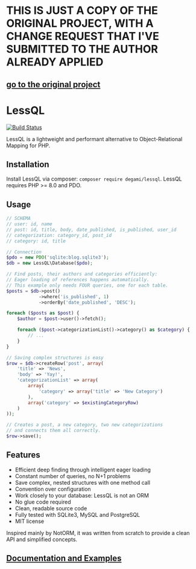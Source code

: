 # THIS IS JUST A COPY OF THE ORIGINAL PROJECT, WITH A CHANGE REQUEST THAT I'VE SUBMITTED TO THE AUTHOR ALREADY APPLIED

## [go to the original project](https://github.com/morris/lessql)

# LessQL

[![Build Status](https://travis-ci.org/morris/lessql.svg?branch=master)](https://travis-ci.org/morris/lessql)

LessQL is a lightweight and performant alternative to Object-Relational Mapping for PHP.

## Installation

Install LessQL via composer: `composer require degami/lessql`.
LessQL requires PHP >= 8.0 and PDO.

## Usage

```php
// SCHEMA
// user: id, name
// post: id, title, body, date_published, is_published, user_id
// categorization: category_id, post_id
// category: id, title

// Connection
$pdo = new PDO('sqlite:blog.sqlite3');
$db = new LessQL\Database($pdo);

// Find posts, their authors and categories efficiently:
// Eager loading of references happens automatically.
// This example only needs FOUR queries, one for each table.
$posts = $db->post()
	        ->where('is_published', 1)
	        ->orderBy('date_published', 'DESC');

foreach ($posts as $post) {
	$author = $post->user()->fetch();

	foreach ($post->categorizationList()->category() as $category) {
		// ...
	}
}

// Saving complex structures is easy
$row = $db->createRow('post', array(
	'title' => 'News',
	'body' => 'Yay!',
	'categorizationList' => array(
		array(
			'category' => array('title' => 'New Category')
		),
		array('category' => $existingCategoryRow)
	)
));

// Creates a post, a new category, two new categorizations
// and connects them all correctly.
$row->save();
```

## Features

- Efficient deep finding through intelligent eager loading
- Constant number of queries, no N+1 problems
- Save complex, nested structures with one method call
- Convention over configuration
- Work closely to your database: LessQL is not an ORM
- No glue code required
- Clean, readable source code
- Fully tested with SQLite3, MySQL and PostgreSQL
- MIT license

Inspired mainly by NotORM, it was written from scratch to provide a clean API and simplified concepts.

## [Documentation and Examples](doc)
